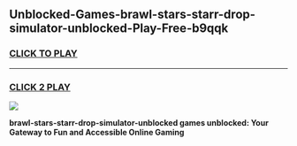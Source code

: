 
## Unblocked-Games-brawl-stars-starr-drop-simulator-unblocked-Play-Free-b9qqk
<h3>
<a href="https://premium76.site?title=brawl-stars-starr-drop-simulator-unblocked&ref=23A">CLICK TO PLAY</a></h3>
<hr>

<h3>
<a href="https://premium76.site?title=brawl-stars-starr-drop-simulator-unblocked&ref=23A">CLICK 2 PLAY</a>
  
</h3>

<a href="https://premium76.site?title=brawl-stars-starr-drop-simulator-unblocked&ref=23A"><img src="https://clearcache.store/games.png"></a>


**brawl-stars-starr-drop-simulator-unblocked games unblocked: Your Gateway to Fun and Accessible Online Gaming**
